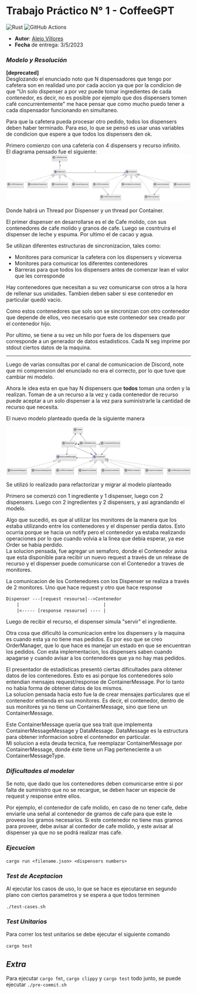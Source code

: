 # Trabajo Práctico N° 1 - CoffeeGPT

![Rust](https://img.shields.io/badge/rust-v1.25.2-%23000000.svg?style=flat-square&logo=rust&logoColor=white)
![GitHub Actions](https://img.shields.io/badge/github%20actions-%232671E5.svg?style=flat-square&logo=githubactions&logoColor=white)

- **Autor**: [Alejo Villores](https://github.com/alejovillores)
- **Fecha** de entrega: 3/5/2023

### _Modelo y Resolución_

**[deprecated]**\
Desglozando el enunciado noto que N dispensadores que tengo por cafetera son en realidad uno por cada accion ya que por la condicion de que "Un solo dispenser a por vez puede tomar ingredientes de cada contenedor, es decir, no es posible por ejemplo que dos dispensers tomen café concurrentemente" me hace pensar que como mucho puedo tener a cada dispensador funcionando en simultaneo.

Para que la cafetera pueda procesar otro pedido, todos los dispensers deben haber terminado. Para eso, lo que se pensó es usar unas variables de condicion que espere a que todos los dispensers den ok.

Primero comienzo con una cafeteria con 4 dispensers y recurso infinito.\
El diagrama pensado fue el siguiente:
![diagrama](model.diagram.png)

Donde habrá un Thread por Dispenser y un thread por Container.

El primer dispenser en desarrollarse es el de Cafe molido, con sus contenedores de cafe molido y granos de cafe.
Luego se cosntruira el dispenser de leche y espuma. Por ultimo el de cacao y agua.

Se utilizan diferentes estructuras de sincronizacion, tales como:

- Monitores para comunicar la cafetera con los dispensers y viceversa
- Monitores para comunicar los diferentes contenedores
- Barreras para que todos los dispensers antes de comenzar lean el valor que les corresponde

Hay contenedores que necesitan a su vez comunicarse con otros a la hora de rellenar sus unidades. Tambien deben saber si ese contenedor en particular quedó vacio.

Como estos contenedores que solo son se sincronizan con otro contenedor que depende de ellos, veo necesario que este contenedor sea creado por el contenedor hijo.

Por ultimo, se tiene a su vez un hilo por fuera de los dispensers que corresponde a un generador de datos estadisticos. Cada N seg imprime por stdout ciertos datos de la maquina.

---

Luego de varias consultas por el canal de comunicacion de Discord, note que mi comprension del enunciado no era el correcto, por lo que tuve que cambiar mi modelo.

Ahora le idea esta en que hay N dispensers que **todos** toman una orden y la realizan. Toman de a un recurso a la vez y cada contenedor de recurso puede aceptar a un solo dispenser a la vez para suministrarle la cantidad de recurso que necesita.

El nuevo modelo planteado queda de la siguiente manera

![Modelo V2](model.diagram.2.png)

Se utilizó lo realizado para refactorizar y migrar al modelo planteado

Primero se comenzó con 1 ingrediente y 1 dispenser, luego con 2 dispensers. Luego con 2 ingredientes y 2 dispensers, y asi agrandando el modelo.

Algo que sucedió, es que al utilizar los monitores de la manera que los estaba utilizando entre los contenedores y el dispenser perdia datos. Esto ocurria porque se hacia un notify pero el contenedor ya estaba realizando operaciones por lo que cuando volvia a la linea que debia esperar, ya ese Order se habia perdido.\
La solucion pensada, fue agregar un semaforo, donde el Contenedor avisa que esta disponible para recibir un nuevo request a través de un release de recurso y el dispenser puede comunicarse con el Contenedor a traves de monitores.

La comunicacion de los Contenedores con los Dispenser se realiza a través de 2 monitores. Uno que hace request y otro que hace response

```
Dispenser ---[request resourse]-->Contenedor
    |                                |
    |<----- [response resourse] ---- |

```

Luego de recibir el recurso, el dispenser simula "servir" el ingrediente.

Otra cosa que dificultó la comunicacion entre los dispensers y la maquina es cuando esta ya no tiene mas pedidos. Es por eso que se creo OrderManager, que lo que hace es manejar un estado en que se encuentran los pedidos. Con esta implementacion, los dispensers saben cuando apagarse y cuando avisar a los contenedores que ya no hay mas pedidos.

El presentador de estadísticas presentó ciertas dificultades para obtener datos de los contenedores. Esto es asi porque los contenedores solo entendian mensajes request/response de ContainerMessage. Por lo tanto no habia forma de obtener datos de los mismos.\
La solucion pensada hacia esto fue la de crear mensajes particulares que el contenedor entienda en sus monitores. Es decir, el contenedor, dentro de sus monitores ya no tiene un ContainerMessage, sino que tiene un ContainerMessage.

Este ContainerMessage queria que sea trait que implementa ContainerMessageMessage y DataMessage. DataMessage es la estructura para obtener informacion sobre el contenedor en particular.\
Mi solucion a esta deuda tecnica, fue reemplazar ContainerMessage por ContainerMessage, donde éste tiene un Flag perteneciente a un ContainerMessageType.

### _Dificultades al modelar_

Se noto, que dado que los contenedores deben comunicarse entre si por falta de suministro que no se recargue, se deben hacer un especie de request y response entre ellos.

Por ejemplo, el contenedor de cafe molido, en caso de no tener cafe, debe enviarle una señal al contenedor de gramos de cafe para que este le proveea los gramos necesarios. Si este contenedor no tiene mas gramos para proveer, debe avisar al contedor de cafe molido, y este avisar al dispenser ya que no se podrá realizar mas cafe.

### _Ejecucion_

`cargo run <filename.json> <dispensers numbers>`

### _Test de Aceptacion_

Al ejecutar los casos de uso, lo que se hace es ejecutarse en segundo plano con ciertos parametros y se espera a que todos terminen

`./test-cases.sh`

### _Test Unitarios_

Para correr los test unitarios se debe ejecutar el siguiente comando

`cargo test`

## _Extra_

Para ejecutar `cargo fmt`, `cargo clippy` y `cargo test` todo junto, se puede ejecutar `./pre-commit.sh`
